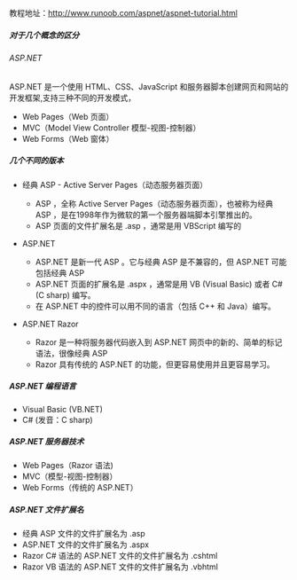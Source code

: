 教程地址：http://www.runoob.com/aspnet/aspnet-tutorial.html

##### 对于几个概念的区分

###### ASP.NET
ASP.NET 是一个使用 HTML、CSS、JavaScript 和服务器脚本创建网页和网站的开发框架,支持三种不同的开发模式，
- Web Pages（Web 页面）
- MVC（Model View Controller 模型-视图-控制器）
- Web Forms（Web 窗体）

##### 几个不同的版本
- 经典 ASP - Active Server Pages（动态服务器页面）
	- ASP ，全称 Active Server Pages（动态服务器页面），也被称为经典 ASP ，是在1998年作为微软的第一个服务器端脚本引擎推出的。
	- ASP 页面的文件扩展名是 .asp ，通常是用 VBScript 编写的

- ASP.NET
	- ASP.NET 是新一代 ASP 。它与经典 ASP 是不兼容的，但 ASP.NET 可能包括经典 ASP
	- ASP.NET 页面的扩展名是 .aspx ，通常是用 VB (Visual Basic) 或者 C# (C sharp) 编写。
	- 在 ASP.NET 中的控件可以用不同的语言（包括 C++ 和 Java）编写。
- ASP.NET Razor
	- Razor 是一种将服务器代码嵌入到 ASP.NET 网页中的新的、简单的标记语法，很像经典 ASP
	- Razor 具有传统的 ASP.NET 的功能，但更容易使用并且更容易学习。


##### ASP.NET 编程语言
- Visual Basic (VB.NET)
- C# (发音：C sharp)


##### ASP.NET 服务器技术
- Web Pages（Razor 语法)
- MVC（模型-视图-控制器）
- Web Forms（传统的 ASP.NET）

##### ASP.NET 文件扩展名
- 经典 ASP 文件的文件扩展名为 .asp
- ASP.NET 文件的文件扩展名为 .aspx
- Razor C# 语法的 ASP.NET 文件的文件扩展名为 .cshtml
- Razor VB 语法的 ASP.NET 文件的文件扩展名为 .vbhtml
